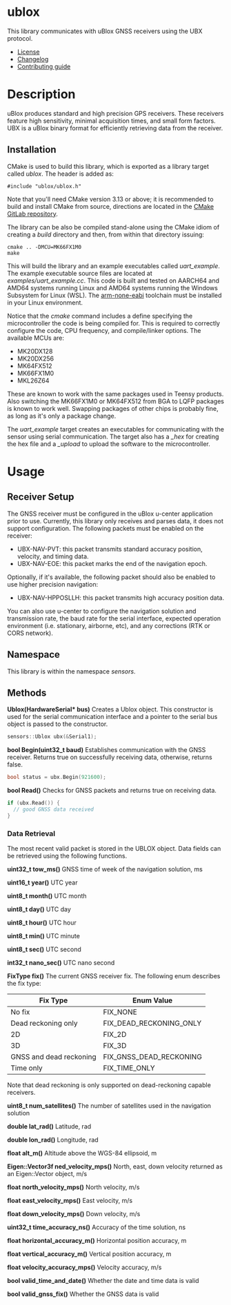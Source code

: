 # ublox
This library communicates with uBlox GNSS receivers using the UBX protocol.
   * [License](LICENSE.md)
   * [Changelog](CHANGELOG.md)
   * [Contributing guide](CONTRIBUTING.md)

# Description
uBlox produces standard and high precision GPS receivers. These receivers feature high sensitivity, minimal acquisition times, and small form factors. UBX is a uBlox binary format for efficiently retrieving data from the receiver.

## Installation
CMake is used to build this library, which is exported as a library target called *ublox*. The header is added as:

```
#include "ublox/ublox.h"
```
Note that you'll need CMake version 3.13 or above; it is recommended to build and install CMake from source, directions are located in the [CMake GitLab repository](https://github.com/Kitware/CMake).

The library can be also be compiled stand-alone using the CMake idiom of creating a *build* directory and then, from within that directory issuing:

```
cmake .. -DMCU=MK66FX1M0
make
```

This will build the library and an example executables called *uart_example*. The example executable source files are located at *examples/uart_example.cc*. This code is built and tested on AARCH64 and AMD64 systems running Linux and AMD64 systems running the Windows Subsystem for Linux (WSL). The [arm-none-eabi](https://developer.arm.com/tools-and-software/open-source-software/developer-tools/gnu-toolchain/gnu-rm/downloads) toolchain must be installed in your Linux environment.

Notice that the *cmake* command includes a define specifying the microcontroller the code is being compiled for. This is required to correctly configure the code, CPU frequency, and compile/linker options. The available MCUs are:
   * MK20DX128
   * MK20DX256
   * MK64FX512
   * MK66FX1M0
   * MKL26Z64

These are known to work with the same packages used in Teensy products. Also switching the MK66FX1M0 or MK64FX512 from BGA to LQFP packages is known to work well. Swapping packages of other chips is probably fine, as long as it's only a package change.

The *uart_example* target creates an executables for communicating with the sensor using serial communication. The target also has a *_hex* for creating the hex file and a *_upload* to upload the software to the microcontroller. 

# Usage

## Receiver Setup
The GNSS receiver must be configured in the uBlox u-center application prior to use. Currently, this library only receives and parses data, it does not support configuration. The following packets must be enabled on the receiver:
   * UBX-NAV-PVT: this packet transmits standard accuracy position, velocity, and timing data.
   * UBX-NAV-EOE: this packet marks the end of the navigation epoch.

Optionally, if it's available, the following packet should also be enabled to use higher precision navigation:
   * UBX-NAV-HPPOSLLH: this packet transmits high accuracy position data.

You can also use u-center to configure the navigation solution and transmission rate, the baud rate for the serial interface, expected operation environment (i.e. stationary, airborne, etc), and any corrections (RTK or CORS network).

## Namespace
This library is within the namespace *sensors*.

## Methods

**Ublox(HardwareSerial&ast; bus)** Creates a Ublox object. This constructor is used for the serial communication interface and a pointer to the serial bus object is passed to the constructor.

```C++
sensors::Ublox ubx(&Serial1);
```

**bool Begin(uint32_t baud)** Establishes communication with the GNSS receiver. Returns true on successfully receiving data, otherwise, returns false.

```C++
bool status = ubx.Begin(921600);
```

**bool Read()** Checks for GNSS packets and returns true on receiving data.

```C++
if (ubx.Read()) {
  // good GNSS data received
}
```

### Data Retrieval

The most recent valid packet is stored in the UBLOX object. Data fields can be retrieved using the following functions.

**uint32_t tow_ms()** GNSS time of week of the navigation solution, ms

**uint16_t year()** UTC year

**uint8_t month()** UTC month

**uint8_t day()** UTC day

**uint8_t hour()** UTC hour

**uint8_t min()** UTC minute

**uint8_t sec()** UTC second

**int32_t nano_sec()** UTC nano second

**FixType fix()** The current GNSS receiver fix. The following enum describes the fix type:

| Fix Type | Enum Value |
| --- | --- |
| No fix | FIX_NONE |
| Dead reckoning only | FIX_DEAD_RECKONING_ONLY |
| 2D | FIX_2D |
| 3D | FIX_3D |
| GNSS and dead reckoning | FIX_GNSS_DEAD_RECKONING |
| Time only | FIX_TIME_ONLY |

Note that dead reckoning is only supported on dead-reckoning capable receivers.

**uint8_t num_satellites()** The number of satellites used in the navigation solution

**double lat_rad()** Latitude, rad

**double lon_rad()** Longitude, rad

**float alt_m()** Altitude above the WGS-84 ellipsoid, m

**Eigen::Vector3f ned_velocity_mps()** North, east, down velocity returned as an Eigen::Vector object, m/s

**float north_velocity_mps()** North  velocity, m/s

**float east_velocity_mps()** East velocity, m/s

**float down_velocity_mps()** Down velocity, m/s

**uint32_t time_accuracy_ns()** Accuracy of the time solution, ns

**float horizontal_accuracy_m()** Horizontal position accuracy, m

**float vertical_accuracy_m()** Vertical position accuracy, m

**float velocity_accuracy_mps()** Velocity accuracy, m/s

**bool valid_time_and_date()** Whether the date and time data is valid

**bool valid_gnss_fix()** Whether the GNSS data is valid

